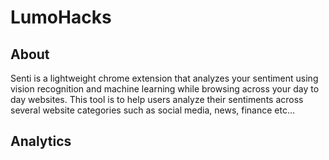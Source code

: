 # LumoHacks
## About 
Senti is a lightweight chrome extension that analyzes your sentiment using vision recognition and machine learning while browsing across your day to day websites. This tool is to help users analyze their sentiments across several website categories such as social media, news, finance etc...

## Analytics
